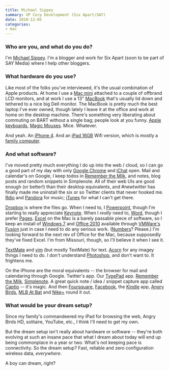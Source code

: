 ```yaml
---
title: Michael Sippey
summary: VP Corp Development (Six Apart/SAY)
date: 2010-12-05
categories:
- mac
---
```


### Who are you, and what do you do?

I'm [Michael Sippey](http://www.sippey.com/ "Michael's website."). I'm a blogger and work for Six Apart (soon to be part of SAY Media) where I help other bloggers.

### What hardware do you use?

Like most of the folks you've interviewed, it's the usual combination of Apple products. At home I use a [Mac mini][mac-mini] attached to a couple of offbrand LCD monitors, and at work I use a 13" [MacBook][] that's usually lid down and tethered to a nice big Dell monitor. The MacBook is pretty much the best laptop I've ever owned, though lately I leave it at the office and work at home on the desktop machine. There's something very liberating about commuting on BART without a single bag; people look at you funny. [Apple keyboards][keyboard], [Magic Mouses][magic-mouse]. Mice. Whatever.

And yeah. An [iPhone 4][iphone-4]. And an [iPad 16GB][ipad] Wifi version, which is mostly a [family computer](http://www.sippey.com/2010/01/the-ipad-is-the-family-computer.html "Michael's post on the iPad.").

### And what software?

I've moved pretty much everything I do up into the web / cloud, so I can go a good part of my day with only [Google Chrome][chrome] and [iChat][] open. Mail and calendar's on Google, I keep todos in [Remember the Milk][remember-the-milk], and notes, blog posts and random snippets in Simplenote. All of their web UIs are good enough (or better!) than their desktop equivalents, and #newtwitter has finally made me uninstall the six or so Twitter clients that never hooked me. [Rdio][] and [Pandora][] for music; [iTunes][] for what I can't get there.

[Dropbox][] is where the files go. When I need to, I [Powerpoint][], though I'm starting to really appreciate [Keynote][]. When I *really* need to, [Word][], though I prefer [Pages][]. [Excel][] on the Mac is a barely passable piece of software, so I keep an install of [Windows 7][windows-7] and [Office 2010][office] available through [VMWare's Fusion][vmware-fusion] just in case I need to do any serious work. ([Numbers][]? Please.) I'm looking forward to the next rev of Office for the Mac, because supposedly they've fixed Excel. I'm from Missouri, though, so I'll believe it when I see it.

[TextMate][] and [vim][] (but mostly TextMate) for text. [Acorn][] for any imagey things I need to do. I don't understand [Photoshop][], and don't want to. It frightens me.

On the iPhone are the moral equivalents -- the browser for mail and calendaring through Google. Twitter's app. Our [TypePad][typepad-ios] app. [Remember the Milk][remember-the-milk-ios], [Simplenote][simplenote-ios]. A great quick note / idea / snippet capture app called [Captio][captio-ios] -- it's magic. And then [Foursquare][foursquare-ios], [Facebook][facebook-ios], the [Kindle][kindle-ios] app, [Angry Birds][angry-birds-ios], [MLB At Bat][mlb-at-bat-ios] and [Nike+][nike-plus] round it out.

### What would be your dream setup?

Since my family's commandeered my iPad for browsing the web, Angry Birds HD, solitaire, YouTube, etc., I think I'll need to get my own.

But the dream setup isn't really about hardware or software -- they're both evolving at such an insane pace that what I dream about today will end up being commonplace in a year or two. What's not keeping pace is connectivity. So the dream setup? Fast, reliable and zero configuration wireless data, *everywhere*.

A boy can dream, right?

[acorn]: https://flyingmeat.com/acorn/ "An image editor for the Mac."
[angry-birds-ios]: https://itunes.apple.com/us/app/angry-birds/id343200656 "A game involving slingshots, birds and pigs."
[captio-ios]: http://captio.co "An iPhone app for quickly capturing notes/ideas."
[chrome]: https://www.google.com/intl/en/chrome/browser/ "A WebKit-based browser, where each tab runs in its own thread."
[dropbox]: https://www.dropbox.com/ "Online syncing and storage."
[excel]: https://products.office.com/en-us/excel "A spreadsheet application."
[facebook-ios]: https://itunes.apple.com/us/app/facebook/id284882215 "An iPhone app for accessing Facebook."
[foursquare-ios]: https://itunes.apple.com/us/app/foursquare/id306934924 "An iPhone client for the social location game."
[ichat]: https://en.wikipedia.org/wiki/IChat "An AIM/Jabber client included with Mac OS X."
[ipad]: https://www.apple.com/ipad/ "A tablet device."
[iphone-4]: https://en.wikipedia.org/wiki/IPhone_4 "A smartphone."
[itunes]: https://www.apple.com/itunes/ "A jukebox application and online store."
[keyboard]: https://www.apple.com/keyboard/ "The keyboard."
[keynote]: https://www.apple.com/keynote/ "Presentation software for the Mac."
[kindle-ios]: https://itunes.apple.com/gb/app/kindle/id302584613 "An iPhone app for accessing Kindle content from Amazon."
[mac-mini]: https://www.apple.com/mac-mini/ "A small desktop computer."
[macbook]: https://en.wikipedia.org/wiki/MacBook "A laptop."
[magic-mouse]: https://en.wikipedia.org/wiki/Magic_Mouse "A multi-touch mouse."
[mlb-at-bat-ios]: http://web.archive.org/web/20180218144228/http://m.mlb.com:80/apps/atbat "An iPhone baseball app for viewing scores and streaming matches."
[nike-plus]: https://secure-nikeplus.nike.com/plus/ "A software/hardware combo for tracking your running."
[numbers]: https://www.apple.com/numbers/ "A spreadsheet application for the Mac."
[office]: https://products.office.com/en-us/home "An office productivity suite."
[pages]: https://www.apple.com/pages/ "A Mac word processor and layout tool from Apple."
[pandora]: http://www.pandora.com/ "A personalised Internet radio station."
[photoshop]: https://www.adobe.com/products/photoshop.html "A bitmap image editor."
[powerpoint]: https://products.office.com/en-us/powerpoint "Presentation software."
[rdio]: http://web.archive.org/web/20151209115835/http://www.rdio.com:80/home/en-us/ "A music streaming service."
[remember-the-milk-ios]: https://www.rememberthemilk.com/services/iphone/ "An iPhone client for the task/to-do service."
[remember-the-milk]: https://www.rememberthemilk.com/ "An online task/to-do list service."
[simplenote-ios]: https://itunes.apple.com/us/app/simplenote/id289429962 "A note app with cloud syncing."
[textmate]: https://macromates.com/ "A text editor for the Mac."
[typepad-ios]: https://itunes.apple.com/us/app/typepad/id281944480?mt=8 "An iPhone client for the TypePad blogging platform."
[vim]: https://www.vim.org/ "A command-line text editor."
[vmware-fusion]: http://web.archive.org/web/20221223060906/https://www.vmware.com/products/fusion.html "A PC emulator for the Mac."
[windows-7]: https://en.wikipedia.org/wiki/Windows_7 "An operating system."
[word]: https://products.office.com/en-us/word "A document editor."
